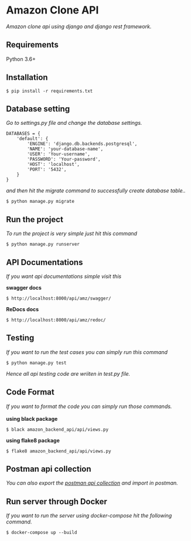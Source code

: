 # Amazon Clone API
<em>Amazon clone api using django and django rest framework.</em>

## Requirements

Python 3.6+

## Installation

```console
$ pip install -r requirements.txt
```
## Database setting
<em>Go to settings.py file and change the database settings.</em>
```
DATABASES = {
    'default': {
        'ENGINE': 'django.db.backends.postgresql',
        'NAME': 'your-database-name',
        'USER': 'Your-username',
        'PASSWORD': 'Your-password',
        'HOST': 'localhost',
        'PORT': '5432',
    }
}
```
<em>and then hit the migrate command to successfully create database table..</em>

```console
$ python manage.py migrate
```
## Run the project
<em>To run the project is very simple just hit this command</em>
```console
$ python manage.py runserver
```

## API Documentations
<em>If you want api documentations simple visit this</em>

<b>swagger docs</b>
```console
$ http://localhost:8000/api/amz/swagger/
```
<b>ReDocs docs</b>
```console
$ http://localhost:8000/api/amz/redoc/
```
## Testing
<em>If you want to run the test cases you can simply run this command</em>
```console
$ python manage.py test
```
<em>Hence all api testing code are wriiten in test.py file.</em>

## Code Format
<em>If you want to format the code you can simply run those commands.</em>
<br /> <br />
<b>using black package</b>
```console
$ black amazon_backend_api/api/views.py
```
<b>using flake8 package</b>
```console
$ flake8 amazon_backend_api/api/views.py
```

## Postman api collection
<em>You can also export the <a href="https://github.com/Aashishkumar123/amazon-backend/blob/master/AMAZON%20API.postman_collection.json">postman api collection</a> and import in postman.</em>

## Run server through Docker
<em>If you want to run the server using docker-compose hit the following command.</em>

```docker
$ docker-compose up --build
```
